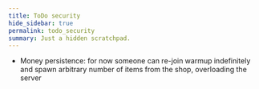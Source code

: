 ```yaml
---
title: ToDo security
hide_sidebar: true
permalink: todo_security
summary: Just a hidden scratchpad.
---
```


- Money persistence: for now someone can re-join warmup indefinitely and spawn arbitrary number of items from the shop,
overloading the server
